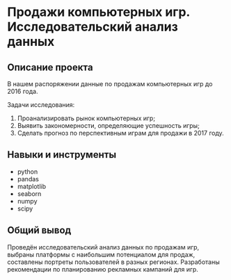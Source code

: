 # Продажи компьютерных игр. Исследовательский анализ данных

## Описание проекта
В нашем распоряжении данные по продажам компьютерных игр до 2016 года.

Задачи исследования:

1. Проанализировать рынок компьютерных игр;
2. Выявить закономерности, определяющие успешность игры;
3. Сделать прогноз по перспективным играм для продажи в 2017 году.

## Навыки и инструменты
- python
- pandas
- matplotlib
- seaborn
- numpy
- scipy

## Общий вывод
Проведён исследовательский анализ данных по продажам игр, выбраны платформы с наибольшим потенциалом для продаж, составлены портреты пользователей в разных регионах. Разработаны рекомендации по планированию рекламных кампаний для игр.
